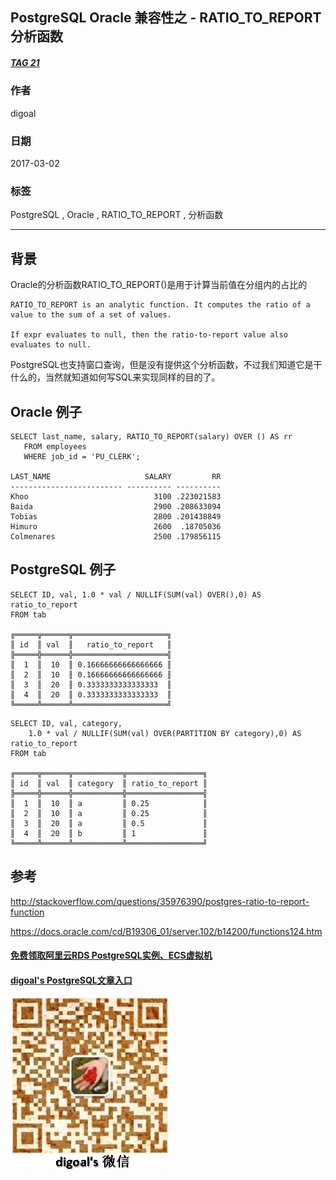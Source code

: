 ## PostgreSQL Oracle 兼容性之 - RATIO_TO_REPORT 分析函数  
##### [TAG 21](../class/21.md)
                    
### 作者                    
digoal                    
                    
### 日期                    
2017-03-02                    
                    
### 标签                    
PostgreSQL , Oracle , RATIO_TO_REPORT , 分析函数      
            
----           
            
## 背景     
Oracle的分析函数RATIO_TO_REPORT()是用于计算当前值在分组内的占比的  
  
```  
RATIO_TO_REPORT is an analytic function. It computes the ratio of a value to the sum of a set of values.   
  
If expr evaluates to null, then the ratio-to-report value also evaluates to null.  
```  
  
PostgreSQL也支持窗口查询，但是没有提供这个分析函数，不过我们知道它是干什么的，当然就知道如何写SQL来实现同样的目的了。  
  
## Oracle 例子  
  
```  
SELECT last_name, salary, RATIO_TO_REPORT(salary) OVER () AS rr  
   FROM employees  
   WHERE job_id = 'PU_CLERK';  
  
LAST_NAME                     SALARY         RR  
------------------------- ---------- ----------  
Khoo                            3100 .223021583  
Baida                           2900 .208633094  
Tobias                          2800 .201438849  
Himuro                          2600  .18705036  
Colmenares                      2500 .179856115  
```  
  
## PostgreSQL 例子  
  
```  
SELECT ID, val, 1.0 * val / NULLIF(SUM(val) OVER(),0) AS ratio_to_report  
FROM tab  
  
╔═════╦══════╦═════════════════════╗  
║ id  ║ val  ║   ratio_to_report   ║  
╠═════╬══════╬═════════════════════╣  
║  1  ║  10  ║ 0.16666666666666666 ║  
║  2  ║  10  ║ 0.16666666666666666 ║  
║  3  ║  20  ║ 0.3333333333333333  ║  
║  4  ║  20  ║ 0.3333333333333333  ║  
╚═════╩══════╩═════════════════════╝  
```  
  
```  
SELECT ID, val, category,  
    1.0 * val / NULLIF(SUM(val) OVER(PARTITION BY category),0) AS ratio_to_report  
FROM tab  
  
╔═════╦══════╦═══════════╦═════════════════╗  
║ id  ║ val  ║ category  ║ ratio_to_report ║  
╠═════╬══════╬═══════════╬═════════════════╣  
║  1  ║  10  ║ a         ║ 0.25            ║  
║  2  ║  10  ║ a         ║ 0.25            ║  
║  3  ║  20  ║ a         ║ 0.5             ║  
║  4  ║  20  ║ b         ║ 1               ║  
╚═════╩══════╩═══════════╩═════════════════╝  
```  
  
## 参考  
http://stackoverflow.com/questions/35976390/postgres-ratio-to-report-function  
  
https://docs.oracle.com/cd/B19306_01/server.102/b14200/functions124.htm  
  
  
  
  
  
  
  
  
  
  
  
  
  
#### [免费领取阿里云RDS PostgreSQL实例、ECS虚拟机](https://free.aliyun.com/ "57258f76c37864c6e6d23383d05714ea")
  
  
#### [digoal's PostgreSQL文章入口](https://github.com/digoal/blog/blob/master/README.md "22709685feb7cab07d30f30387f0a9ae")
  
  
![digoal's weixin](../pic/digoal_weixin.jpg "f7ad92eeba24523fd47a6e1a0e691b59")
  
  
  
  
  
  
  
